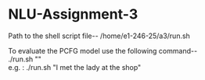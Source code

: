 # NLU-Assignment-3

Path to the shell script file--
/home/e1-246-25/a3/run.sh

To evaluate the PCFG model use the following command--  
./run.sh "<sentence>"  
e.g. : ./run.sh "I met the lady at the shop"
  

